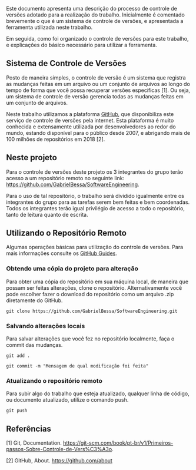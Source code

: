 Este documento apresenta uma descrição do processo de controle de versões adotado para a realização do trabalho. Inicialmente é comentado brevemente o que é um sistema de controle de versões, e apresentada a ferramenta utilizada neste trabalho.

Em seguida, como foi organizado o controle de versões para este trabalho, e explicações do básico necessário para utilizar a ferramenta.

## Sistema de Controle de Versões

Posto de maneira simples, o controle de versão é um sistema que registra as mudanças feitas em um arquivo ou um conjunto de arquivos ao longo do tempo de forma que você possa recuperar versões específicas [1]. Ou seja, um sistema de controle de versão gerencia todas as mudanças feitas em um conjunto de arquivos.

Neste trabalho utilizamos a plataforma [GitHub](https://github.com/), que disponibiliza este serviço de controle de versões pela internet. Esta plataforma é muito conhecida e extensamente utilizada por desenvolvedores ao redor do mundo, estando disponível para o público desde 2007, e abrigando mais de 100 milhões de repositórios em 2018 [2].

## Neste projeto
Para o controle de versões deste projeto os 3 integrantes do grupo terão acesso a um repositório remoto no seguinte link: https://github.com/GabrielBessa/SoftwareEngineering.

Para o uso de tal repositório, o trabalho será dividido igualmente entre os integrantes do grupo para as tarefas serem bem feitas e bem coordenadas. Todos os integrantes terão igual privilégio de acesso a todo o repositório, tanto de leitura quanto de escrita.

## Utilizando o Repositório Remoto

Algumas operações básicas para utilização do controle de versões. Para mais informações consulte os [GitHub Guides](https://guides.github.com/).

### Obtendo uma cópia do projeto para alteração
Para obter uma cópia do repositório em sua máquina local, de maneira que possam ser feitas alterações, clone o repositório. Alternativamente você pode escolher fazer o download do repositório como um arquivo .zip diretamente do GitHub.

```git clone https://github.com/GabrielBessa/SoftwareEngineering.git```

### Salvando alterações locais
Para salvar alterações que você fez no repositório localmente, faça o commit das mudanças.

```git add . ```

```git commit -m "Mensagem de qual modificação foi feita"```

### Atualizando o repositório remoto
Para subir algo do trabalho que esteja atualizado, qualquer linha de código, ou documento atualizado, utilize o comando push.

```git push```



## Referências
[1] Git, Documentation. https://git-scm.com/book/pt-br/v1/Primeiros-passos-Sobre-Controle-de-Vers%C3%A3o.

[2] GitHub, About. https://github.com/about